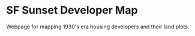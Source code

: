 SF Sunset Developer Map
=======================

Webpage for mapping 1930's era housing developers and their land plots.
